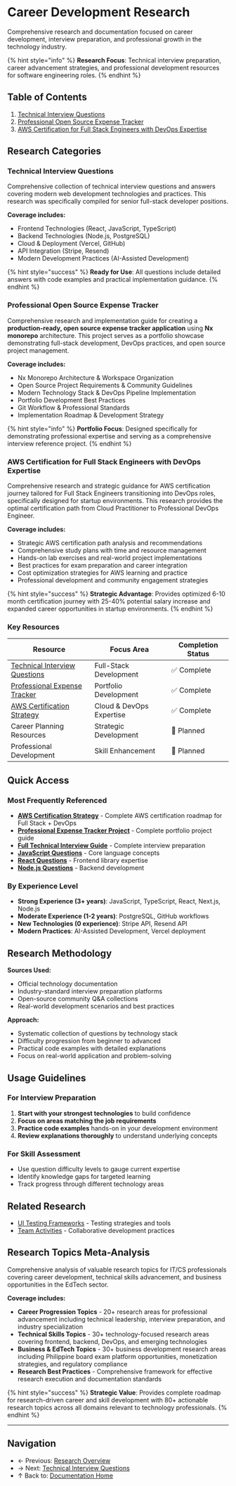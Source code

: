 # Career Development Research

Comprehensive research and documentation focused on career development, interview preparation, and professional growth in the technology industry.

{% hint style="info" %}
**Research Focus**: Technical interview preparation, career advancement strategies, and professional development resources for software engineering roles.
{% endhint %}

## Table of Contents

1. [Technical Interview Questions](#technical-interview-questions)
2. [Professional Open Source Expense Tracker](#professional-open-source-expense-tracker)
3. [AWS Certification for Full Stack Engineers with DevOps Expertise](#aws-certification-for-full-stack-engineers-with-devops-expertise)

## Research Categories

### Technical Interview Questions

Comprehensive collection of technical interview questions and answers covering modern web development technologies and practices. This research was specifically compiled for senior full-stack developer positions.

**Coverage includes:**

- Frontend Technologies (React, JavaScript, TypeScript)
- Backend Technologies (Node.js, PostgreSQL)
- Cloud & Deployment (Vercel, GitHub)
- API Integration (Stripe, Resend)
- Modern Development Practices (AI-Assisted Development)

{% hint style="success" %}
**Ready for Use**: All questions include detailed answers with code examples and practical implementation guidance.
{% endhint %}

### Professional Open Source Expense Tracker

Comprehensive research and implementation guide for creating a **production-ready, open source expense tracker application** using **Nx monorepo** architecture. This project serves as a portfolio showcase demonstrating full-stack development, DevOps practices, and open source project management.

**Coverage includes:**

- Nx Monorepo Architecture & Workspace Organization
- Open Source Project Requirements & Community Guidelines
- Modern Technology Stack & DevOps Pipeline Implementation
- Portfolio Development Best Practices
- Git Workflow & Professional Standards
- Implementation Roadmap & Development Strategy

{% hint style="info" %}
**Portfolio Focus**: Designed specifically for demonstrating professional expertise and serving as a comprehensive interview reference project.
{% endhint %}

### AWS Certification for Full Stack Engineers with DevOps Expertise

Comprehensive research and strategic guidance for AWS certification journey tailored for Full Stack Engineers transitioning into DevOps roles, specifically designed for startup environments. This research provides the optimal certification path from Cloud Practitioner to Professional DevOps Engineer.

**Coverage includes:**

- Strategic AWS certification path analysis and recommendations
- Comprehensive study plans with time and resource management
- Hands-on lab exercises and real-world project implementations
- Best practices for exam preparation and career integration
- Cost optimization strategies for AWS learning and practice
- Professional development and community engagement strategies

{% hint style="success" %}
**Strategic Advantage**: Provides optimized 6-10 month certification journey with 25-40% potential salary increase and expanded career opportunities in startup environments.
{% endhint %}

### Key Resources

| Resource | Focus Area | Completion Status |
|----------|------------|-------------------|
| [Technical Interview Questions](technical-interview-questions/README.md) | Full-Stack Development | ✅ Complete |
| [Professional Expense Tracker](professional-expense-tracker-open-source/README.md) | Portfolio Development | ✅ Complete |
| [AWS Certification Strategy](aws-certification-fullstack-devops/README.md) | Cloud & DevOps Expertise | ✅ Complete |
| Career Planning Resources | Strategic Development | 🔄 Planned |
| Professional Development | Skill Enhancement | 🔄 Planned |

## Quick Access

### Most Frequently Referenced

- **[AWS Certification Strategy](aws-certification-fullstack-devops/README.md)** - Complete AWS certification roadmap for Full Stack + DevOps
- **[Professional Expense Tracker Project](professional-expense-tracker-open-source/README.md)** - Complete portfolio project guide
- **[Full Technical Interview Guide](technical-interview-questions/README.md)** - Complete interview preparation
- **[JavaScript Questions](technical-interview-questions/javascript-questions.md)** - Core language concepts
- **[React Questions](technical-interview-questions/react-questions.md)** - Frontend library expertise
- **[Node.js Questions](technical-interview-questions/nodejs-questions.md)** - Backend development

### By Experience Level

- **Strong Experience (3+ years)**: JavaScript, TypeScript, React, Next.js, Node.js
- **Moderate Experience (1-2 years)**: PostgreSQL, GitHub workflows
- **New Technologies (0 experience)**: Stripe API, Resend API
- **Modern Practices**: AI-Assisted Development, Vercel deployment

## Research Methodology

**Sources Used:**

- Official technology documentation
- Industry-standard interview preparation platforms
- Open-source community Q&A collections
- Real-world development scenarios and best practices

**Approach:**

- Systematic collection of questions by technology stack
- Difficulty progression from beginner to advanced
- Practical code examples with detailed explanations
- Focus on real-world application and problem-solving

## Usage Guidelines

### For Interview Preparation

1. **Start with your strongest technologies** to build confidence
2. **Focus on areas matching the job requirements**
3. **Practice code examples** hands-on in your development environment
4. **Review explanations thoroughly** to understand underlying concepts

### For Skill Assessment

- Use question difficulty levels to gauge current expertise
- Identify knowledge gaps for targeted learning
- Track progress through different technology areas

## Related Research

- [UI Testing Frameworks](../ui-testing/README.md) - Testing strategies and tools
- [Team Activities](../team-activities/README.md) - Collaborative development practices

## Research Topics Meta-Analysis

Comprehensive analysis of valuable research topics for IT/CS professionals covering career development, technical skills advancement, and business opportunities in the EdTech sector.

**Coverage includes:**

- **Career Progression Topics** - 20+ research areas for professional advancement including technical leadership, interview preparation, and industry specialization
- **Technical Skills Topics** - 30+ technology-focused research areas covering frontend, backend, DevOps, and emerging technologies
- **Business & EdTech Topics** - 30+ business development research areas including Philippine board exam platform opportunities, monetization strategies, and regulatory compliance
- **Research Best Practices** - Comprehensive framework for effective research execution and documentation standards

{% hint style="success" %}
**Strategic Value**: Provides complete roadmap for research-driven career and skill development with 80+ actionable research topics across all domains relevant to technology professionals.
{% endhint %}

---

## Navigation

- ← Previous: [Research Overview](../README.md)
- → Next: [Technical Interview Questions](technical-interview-questions/README.md)
- ↑ Back to: [Documentation Home](../../README.md)
